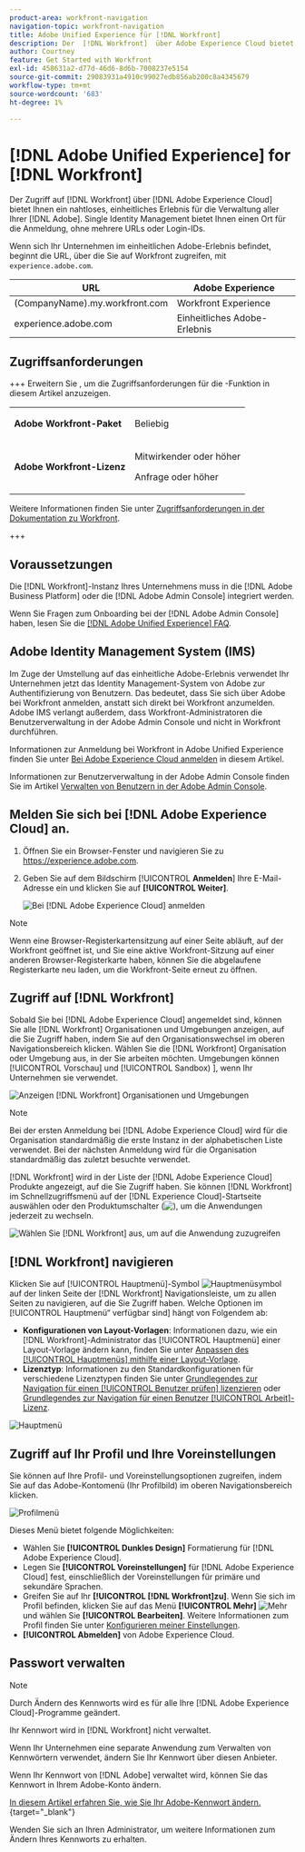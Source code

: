 ```yaml
---
product-area: workfront-navigation
navigation-topic: workfront-navigation
title: Adobe Unified Experience für [!DNL Workfront]
description: Der  [!DNL Workfront]  über Adobe Experience Cloud bietet Ihnen ein nahtloses, einheitliches Erlebnis für die Verwaltung aller Ihrer Adobe-Programme.
author: Courtney
feature: Get Started with Workfront
exl-id: 458631a2-d77d-46d6-8d6b-7008237e5154
source-git-commit: 29083931a4910c99027edb856ab200c8a4345679
workflow-type: tm+mt
source-wordcount: '683'
ht-degree: 1%

---
```


# [!DNL Adobe Unified Experience] for [!DNL Workfront]

<!--Audited: 10/2024-->

Der Zugriff auf [!DNL Workfront] über [!DNL Adobe Experience Cloud] bietet Ihnen ein nahtloses, einheitliches Erlebnis für die Verwaltung aller Ihrer [!DNL Adobe]. Single Identity Management bietet Ihnen einen Ort für die Anmeldung, ohne mehrere URLs oder Login-IDs.

Wenn sich Ihr Unternehmen im einheitlichen Adobe-Erlebnis befindet, beginnt die URL, über die Sie auf Workfront zugreifen, mit `experience.adobe.com`.

| URL | Adobe Experience |
|------------|------------|
| (CompanyName).my.workfront.com | Workfront Experience |
| experience.adobe.com | Einheitliches Adobe-Erlebnis |

## Zugriffsanforderungen

+++ Erweitern Sie , um die Zugriffsanforderungen für die -Funktion in diesem Artikel anzuzeigen. 

<table style="table-layout:auto"> 
 <col> 
 <col> 
 <tbody> 
  <tr> 
   <td role="rowheader"><strong>Adobe Workfront-Paket</strong></td> 
   <td> <p>Beliebig</p> </td> 
  </tr> 
  <tr> 
   <td role="rowheader"><strong>Adobe Workfront-Lizenz</strong></td> 
   <td> <p>Mitwirkender oder höher</p> 
   <p>Anfrage oder höher</p> </td> 
  </tr> 
 </tbody> 
</table>

Weitere Informationen finden Sie unter [Zugriffsanforderungen in der Dokumentation zu Workfront](/help/quicksilver/administration-and-setup/add-users/access-levels-and-object-permissions/access-level-requirements-in-documentation.md).

+++

## Voraussetzungen

Die [!DNL Workfront]-Instanz Ihres Unternehmens muss in die [!DNL Adobe Business Platform] oder die [!DNL Adobe Admin Console] integriert werden.

Wenn Sie Fragen zum Onboarding bei der [!DNL Adobe Admin Console] haben, lesen Sie die [[!DNL Adobe Unified Experience] FAQ](/help/quicksilver/workfront-basics/navigate-workfront/workfront-navigation/unified-experience-faq.md/).

## Adobe Identity Management System (IMS)

Im Zuge der Umstellung auf das einheitliche Adobe-Erlebnis verwendet Ihr Unternehmen jetzt das Identity Management-System von Adobe zur Authentifizierung von Benutzern. Das bedeutet, dass Sie sich über Adobe bei Workfront anmelden, anstatt sich direkt bei Workfront anzumelden. Adobe IMS verlangt außerdem, dass Workfront-Administratoren die Benutzerverwaltung in der Adobe Admin Console und nicht in Workfront durchführen.

Informationen zur Anmeldung bei Workfront in Adobe Unified Experience finden Sie unter [Bei Adobe Experience Cloud anmelden](#log-in-to-adobe-experience-cloud) in diesem Artikel.

Informationen zur Benutzerverwaltung in der Adobe Admin Console finden Sie im Artikel [Verwalten von Benutzern in der Adobe Admin Console](/help/quicksilver/administration-and-setup/add-users/create-and-manage-users/admin-console.md).

## Melden Sie sich bei [!DNL Adobe Experience Cloud] an.

1. Öffnen Sie ein Browser-Fenster und navigieren Sie zu <https://experience.adobe.com>.
1. Geben Sie auf dem Bildschirm [!UICONTROL **Anmelden**] Ihre E-Mail-Adresse ein und klicken Sie auf **[!UICONTROL Weiter]**.

   ![Bei [!DNL Adobe Experience Cloud]](assets/aec-login-page.png) anmelden

>[!NOTE]
>
>Wenn eine Browser-Registerkartensitzung auf einer Seite abläuft, auf der Workfront geöffnet ist, und Sie eine aktive Workfront-Sitzung auf einer anderen Browser-Registerkarte haben, können Sie die abgelaufene Registerkarte neu laden, um die Workfront-Seite erneut zu öffnen.

## Zugriff auf [!DNL Workfront]

Sobald Sie bei [!DNL Adobe Experience Cloud] angemeldet sind, können Sie alle [!DNL Workfront] Organisationen und Umgebungen anzeigen, auf die Sie Zugriff haben, indem Sie auf den Organisationswechsel im oberen Navigationsbereich klicken. Wählen Sie die [!DNL Workfront] Organisation oder Umgebung aus, in der Sie arbeiten möchten. Umgebungen können [!UICONTROL Vorschau] und [!UICONTROL Sandbox) ], wenn Ihr Unternehmen sie verwendet.

![Anzeigen [!DNL Workfront] Organisationen und Umgebungen](assets/aec-view-all-orgs.png)

>[!NOTE]
>
>Bei der ersten Anmeldung bei [!DNL Adobe Experience Cloud] wird für die Organisation standardmäßig die erste Instanz in der alphabetischen Liste verwendet. Bei der nächsten Anmeldung wird für die Organisation standardmäßig das zuletzt besuchte verwendet.

[!DNL Workfront] wird in der Liste der [!DNL Adobe Experience Cloud] Produkte angezeigt, auf die Sie Zugriff haben. Sie können [!DNL Workfront] im Schnellzugriffsmenü auf der [!DNL Experience Cloud]-Startseite auswählen oder den Produktumschalter (![) ](assets/main-menu-icon.png), um die Anwendungen jederzeit zu wechseln.

![Wählen Sie [!DNL Workfront] aus, um auf die Anwendung zuzugreifen](assets/aec-product-switcher.png)

## [!DNL Workfront] navigieren

Klicken Sie auf [!UICONTROL Hauptmenü]-Symbol ![Hauptmenüsymbol](assets/main-menu-icon-left-nav.png) auf der linken Seite der [!DNL Workfront] Navigationsleiste, um zu allen Seiten zu navigieren, auf die Sie Zugriff haben. Welche Optionen im [!UICONTROL Hauptmenü“ verfügbar sind] hängt von Folgendem ab:

* **Konfigurationen von Layout-Vorlagen**: Informationen dazu, wie ein [!DNL Workfront]-Administrator das [!UICONTROL Hauptmenü] einer Layout-Vorlage ändern kann, finden Sie unter [Anpassen des [!UICONTROL Hauptmenüs] mithilfe einer Layout-Vorlage](/help/quicksilver/administration-and-setup/customize-workfront/use-layout-templates/customize-main-menu.md).
* **Lizenztyp**: Informationen zu den Standardkonfigurationen für verschiedene Lizenztypen finden Sie unter [Grundlegendes zur Navigation für einen [!UICONTROL Benutzer prüfen] lizenzieren](/help/quicksilver/workfront-basics/navigate-workfront/workfront-navigation/reviewer-global-navigation-bar.md) oder [Grundlegendes zur Navigation für einen Benutzer [!UICONTROL Arbeit]-Lizenz](/help/quicksilver/workfront-basics/navigate-workfront/workfront-navigation/worker-global-navigation-bar.md).

![Hauptmenü](assets/main-menu-options-left-nav.png)

## Zugriff auf Ihr Profil und Ihre Voreinstellungen

Sie können auf Ihre Profil- und Voreinstellungsoptionen zugreifen, indem Sie auf das Adobe-Kontomenü (Ihr Profilbild) im oberen Navigationsbereich klicken.

![Profilmenü](assets/aec-profile-picture-menu.png)

Dieses Menü bietet folgende Möglichkeiten:

* Wählen Sie **[!UICONTROL Dunkles Design]** Formatierung für [!DNL Adobe Experience Cloud].
* Legen Sie **[!UICONTROL Voreinstellungen]** für [!DNL Adobe Experience Cloud] fest, einschließlich der Voreinstellungen für primäre und sekundäre Sprachen.
* Greifen Sie auf Ihr **[!UICONTROL [!DNL Workfront]zu]**. Wenn Sie sich im Profil befinden, klicken Sie auf das Menü **[!UICONTROL Mehr]** ![Mehr](assets/more-icon.png) und wählen Sie **[!UICONTROL Bearbeiten]**. Weitere Informationen zum Profil finden Sie unter [Konfigurieren meiner Einstellungen](/help/quicksilver/workfront-basics/manage-your-account-and-profile/configuring-your-user-profile/configure-my-settings.md).
* **[!UICONTROL Abmelden]** von Adobe Experience Cloud.

## Passwort verwalten

>[!NOTE]
>
>Durch Ändern des Kennworts wird es für alle Ihre [!DNL Adobe Experience Cloud]-Programme geändert.

Ihr Kennwort wird in [!DNL Workfront] nicht verwaltet.

Wenn Ihr Unternehmen eine separate Anwendung zum Verwalten von Kennwörtern verwendet, ändern Sie Ihr Kennwort über diesen Anbieter.

Wenn Ihr Kennwort von [!DNL Adobe] verwaltet wird, können Sie das Kennwort in Ihrem Adobe-Konto ändern.

[In diesem Artikel erfahren Sie, wie Sie Ihr Adobe-Kennwort ändern.](https://helpx.adobe.com/de/manage-account/using/change-or-reset-password.html){target="_blank"}

Wenden Sie sich an Ihren Administrator, um weitere Informationen zum Ändern Ihres Kennworts zu erhalten.


